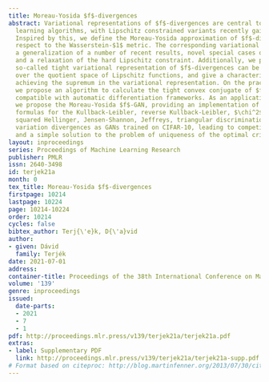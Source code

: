 ```yaml
---
title: Moreau-Yosida $f$-divergences
abstract: Variational representations of $f$-divergences are central to many machine
  learning algorithms, with Lipschitz constrained variants recently gaining attention.
  Inspired by this, we define the Moreau-Yosida approximation of $f$-divergences with
  respect to the Wasserstein-$1$ metric. The corresponding variational formulas provide
  a generalization of a number of recent results, novel special cases of interest
  and a relaxation of the hard Lipschitz constraint. Additionally, we prove that the
  so-called tight variational representation of $f$-divergences can be to be taken
  over the quotient space of Lipschitz functions, and give a characterization of functions
  achieving the supremum in the variational representation. On the practical side,
  we propose an algorithm to calculate the tight convex conjugate of $f$-divergences
  compatible with automatic differentiation frameworks. As an application of our results,
  we propose the Moreau-Yosida $f$-GAN, providing an implementation of the variational
  formulas for the Kullback-Leibler, reverse Kullback-Leibler, $\chi^2$, reverse $\chi^2$,
  squared Hellinger, Jensen-Shannon, Jeffreys, triangular discrimination and total
  variation divergences as GANs trained on CIFAR-10, leading to competitive results
  and a simple solution to the problem of uniqueness of the optimal critic.
layout: inproceedings
series: Proceedings of Machine Learning Research
publisher: PMLR
issn: 2640-3498
id: terjek21a
month: 0
tex_title: Moreau-Yosida $f$-divergences
firstpage: 10214
lastpage: 10224
page: 10214-10224
order: 10214
cycles: false
bibtex_author: Terj{\'e}k, D{\'a}vid
author:
- given: Dávid
  family: Terjék
date: 2021-07-01
address:
container-title: Proceedings of the 38th International Conference on Machine Learning
volume: '139'
genre: inproceedings
issued:
  date-parts:
  - 2021
  - 7
  - 1
pdf: http://proceedings.mlr.press/v139/terjek21a/terjek21a.pdf
extras:
- label: Supplementary PDF
  link: http://proceedings.mlr.press/v139/terjek21a/terjek21a-supp.pdf
# Format based on citeproc: http://blog.martinfenner.org/2013/07/30/citeproc-yaml-for-bibliographies/
---
```

